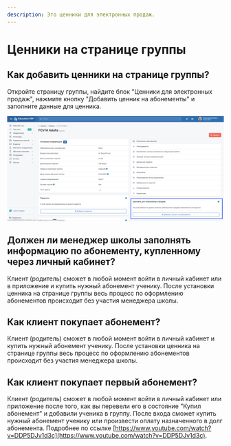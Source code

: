 ```yaml
---
description: Это ценники для электронных продаж.
---
```


# Ценники на странице группы

## Как добавить ценники на странице группы?

Откройте страницу группы,  найдите блок "Ценники для электронных продаж", нажмите кнопку "Добавить ценник на абонементы" и заполните данные для ценника.

![](<../../.gitbook/assets/image (4) (1) (2) (1).png>)

## Должен ли менеджер школы заполнять информацию по абонементу, купленному через личный кабинет?

Клиент (родитель) сможет в любой момент войти в личный кабинет  или в приложение и купить  нужный абонемент ученику. После установки ценника на странице группы весь процесс по оформлению абонементов  происходит без  участия менеджера школы.

## Как клиент покупает абонемент?

Клиент (родитель) сможет в любой момент войти в личный кабинет и купить  нужный абонемент ученику. После установки ценника на странице группы весь процесс по оформлению абонементов  происходит без  участия менеджера школы.

## Как клиент покупает **первый** абонемент?

Клиент (родитель) сможет в любой момент войти в личный кабинет или приложение после того, как вы перевели его в состояние "Купил абонемент" и добавили ученика в группу. После входа сможет  купить  нужный абонемент ученику или произвести оплату назначенного в долг абонемента.  Подробнее по ссылке [https://www.youtube.com/watch?v=DDP5DJv1d3c](https://www.youtube.com/watch?v=DDP5DJv1d3c).



